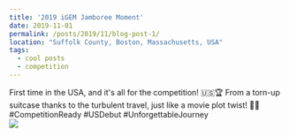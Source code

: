 ```yaml
---
title: '2019 iGEM Jamboree Moment'
date: 2019-11-01
permalink: /posts/2019/11/blog-post-1/
location: "Suffolk County, Boston, Massachusetts, USA"
tags:
  - cool posts
  - competition
---
```


First time in the USA, and it's all for the competition! 🇺🇸🏆 From a torn-up suitcase thanks to the turbulent travel, just like a movie plot twist! 🌟🧳 #CompetitionReady #USDebut #UnforgettableJourney
<br/><img src='https://ziweiwuzw.github.io/Personal-Homepage/images/whatsapp-logo.png'>
